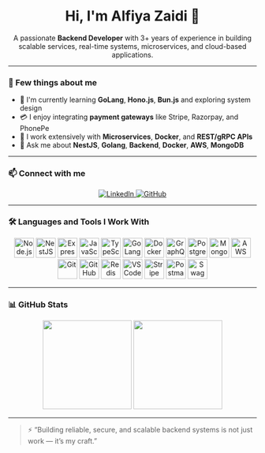 <h1 align="center">Hi, I'm Alfiya Zaidi 👋</h1>

<p align="center">
A passionate <b>Backend Developer</b> with 3+ years of experience in building scalable services, real-time systems, microservices, and cloud-based applications.
</p>

---

### 🧠 Few things about me

- 🧪 I'm currently learning **GoLang**, **Hono.js**, **Bun.js** and exploring system design
- 💳 I enjoy integrating **payment gateways** like Stripe, Razorpay, and PhonePe
- 🔄 I work extensively with **Microservices**, **Docker**, and **REST/gRPC APIs**
- 💬 Ask me about **NestJS**, **Golang**, **Backend**, **Docker**, **AWS**, **MongoDB**

---

### 📫 Connect with me

<p align="center">
  <a href="https://www.linkedin.com/in/alfiya-zaidi/" target="_blank">
    <img src="https://img.shields.io/badge/LinkedIn-0A66C2?style=for-the-badge&logo=linkedin&logoColor=white" alt="LinkedIn" />
  </a>
  <a href="https://github.com/iamalfi" target="_blank">
    <img src="https://img.shields.io/badge/GitHub-181717?style=for-the-badge&logo=github&logoColor=white" alt="GitHub" />
  </a>
</p>

---

### 🛠️ Languages and Tools I Work With

<p align="center">
  <!-- Backend & Languages -->
  <img src="https://cdn.jsdelivr.net/gh/devicons/devicon/icons/nodejs/nodejs-original.svg" height="40" alt="Node.js"/>
  <img src="https://cdn.jsdelivr.net/gh/devicons/devicon/icons/NestJS-Dark.svg" height="40" alt="NestJS"/>
  <img src="https://cdn.jsdelivr.net/gh/devicons/devicon/icons/express/express-original.svg" height="40" alt="Express"/>
  <img src="https://cdn.jsdelivr.net/gh/devicons/devicon/icons/javascript/javascript-original.svg" height="40" alt="JavaScript"/>
  <img src="https://cdn.jsdelivr.net/gh/devicons/devicon/icons/typescript/typescript-original.svg" height="40" alt="TypeScript"/>
  <img src="https://cdn.jsdelivr.net/gh/devicons/devicon/icons/go/go-original.svg" height="40" alt="GoLang"/>
  <img src="https://cdn.jsdelivr.net/gh/devicons/devicon/icons/docker/docker-original.svg" height="40" alt="Docker"/>
  <img src="https://cdn.jsdelivr.net/gh/devicons/devicon/icons/graphql/graphql-plain.svg" height="40" alt="GraphQL"/>
  
  <!-- Database -->
  <img src="https://cdn.jsdelivr.net/gh/devicons/devicon/icons/postgresql/postgresql-original.svg" height="40" alt="PostgreSQL"/>
  <img src="https://cdn.jsdelivr.net/gh/devicons/devicon/icons/mongodb/mongodb-original.svg" height="40" alt="MongoDB"/>
  
  <!-- Tools & Cloud -->
  <img src="https://cdn.jsdelivr.net/gh/devicons/devicon/icons/amazonwebservices/amazonwebservices-original.svg" height="40" alt="AWS"/>
  <img src="https://cdn.jsdelivr.net/gh/devicons/devicon/icons/git/git-original.svg" height="40" alt="Git"/>
  <img src="https://cdn.jsdelivr.net/gh/devicons/devicon/icons/github/github-original.svg" height="40" alt="GitHub"/>
  <img src="https://cdn.jsdelivr.net/gh/devicons/devicon/icons/redis/redis-original.svg" height="40" alt="Redis"/>
  <img src="https://cdn.jsdelivr.net/gh/devicons/devicon/icons/vscode/vscode-original.svg" height="40" alt="VS Code"/>

  <!-- Payment, API Docs -->
  <img src="https://img.icons8.com/fluency/48/stripe.png" height="40" alt="Stripe"/>
  <img src="https://img.icons8.com/external-tal-revivo-color-tal-revivo/48/postman.png" height="40" alt="Postman"/>
  <img src="https://img.icons8.com/fluency/48/swagger.png" height="40" alt="Swagger"/>

</p>

---

### 📊 GitHub Stats

<p align="center">
  <img src="https://github-readme-stats.vercel.app/api?username=iamalfi&show_icons=true&theme=radical" height="180" />
  <img src="https://github-readme-stats.vercel.app/api/top-langs/?username=iamalfi&layout=compact&theme=radical" height="180" />
</p>

---

> ⚡ “Building reliable, secure, and scalable backend systems is not just work — it’s my craft.”

